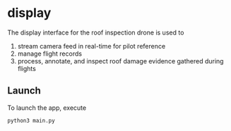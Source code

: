 # display

The display interface for the roof inspection drone is used to

1. stream camera feed in real-time for pilot reference
2. manage flight records
3. process, annotate, and inspect roof damage evidence gathered during flights

## Launch
To launch the app, execute

```
python3 main.py
```
